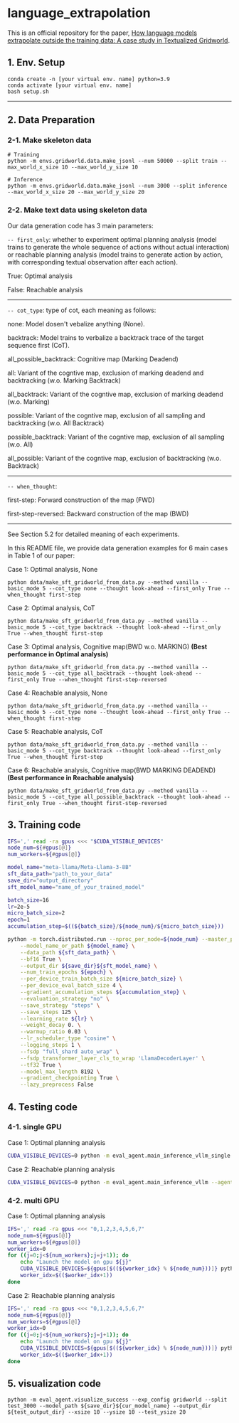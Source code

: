 # language_extrapolation
This is an official repository for the paper, [How language models extrapolate outside the training data: A case study in Textualized Gridworld](https://arxiv.org/abs/2406.15275v2).
## 1. Env. Setup
```
conda create -n [your virtual env. name] python=3.9
conda activate [your virtual env. name]
bash setup.sh
```
___
## 2. Data Preparation
### 2-1. Make skeleton data
```
# Training
python -m envs.gridworld.data.make_jsonl --num 50000 --split train --max_world_x_size 10 --max_world_y_size 10

# Inference
python -m envs.gridworld.data.make_jsonl --num 3000 --split inference --max_world_x_size 20 --max_world_y_size 20
```
### 2-2. Make text data using skeleton data

Our data generation code has 3 main parameters:

`-- first_only`: whether to experiment optimal planning analysis (model trains to generate the whole sequence of actions without actual interaction) or reachable planning analysis (model trains to generate action by action, with corresponding textual observation after each action).

True: Optimal analysis

False: Reachable analysis

___
`-- cot_type`: type of cot, each meaning as follows:

none: Model dosen't vebalize anything (None).

backtrack: Model trains to verbalize a backtrack trace of the target sequence first (CoT).

all_possible_backtrack: Cognitive map (Marking Deadend)

all: Variant of the cogntive map, exclusion of marking deadend and backtracking (w.o. Marking Backtrack)

all_backtrack: Variant of the cogntive map, exclusion of marking deadend (w.o. Marking)

possible: Variant of the cogntive map, exclusion of all sampling and backtracking (w.o. All Backtrack)

possible_backtrack: Variant of the cogntive map, exclusion of all sampling  (w.o. All)

all_possible: Variant of the cogntive map, exclusion of backtracking (w.o. Backtrack)


___
`-- when_thought`:

first-step: Forward construction of the map (FWD)

first-step-reversed: Backward construction of the map (BWD)
___
See Section 5.2 for detailed meaning of each experiments.

In this README file, we provide data generation examples for 6 main cases in Table 1 of our paper:


Case 1: Optimal analysis, None
```
python data/make_sft_gridworld_from_data.py --method vanilla --basic_mode 5 --cot_type none --thought look-ahead --first_only True --when_thought first-step
```

Case 2: Optimal analysis, CoT
```
python data/make_sft_gridworld_from_data.py --method vanilla --basic_mode 5 --cot_type backtrack --thought look-ahead --first_only True --when_thought first-step
```

Case 3: Optimal analysis, Cognitive map(BWD w.o. MARKING) **(Best performance in Optimal analysis)**

```
python data/make_sft_gridworld_from_data.py --method vanilla --basic_mode 5 --cot_type all_backtrack --thought look-ahead --first_only True --when_thought first-step-reversed
```

Case 4: Reachable analysis, None
```
python data/make_sft_gridworld_from_data.py --method vanilla --basic_mode 5 --cot_type none --thought look-ahead --first_only True --when_thought first-step
```

Case 5: Reachable analysis, CoT
```
python data/make_sft_gridworld_from_data.py --method vanilla --basic_mode 5 --cot_type backtrack --thought look-ahead --first_only True --when_thought first-step
```

Case 6: Reachable analysis, Cognitive map(BWD MARKING DEADEND) **(Best performance in Reachable analysis)**
```
python data/make_sft_gridworld_from_data.py --method vanilla --basic_mode 5 --cot_type all_possible_backtrack --thought look-ahead --first_only True --when_thought first-step-reversed
```



## 3. Training code
```bash
IFS=',' read -ra gpus <<< "$CUDA_VISIBLE_DEVICES"
node_num=${#gpus[@]}
num_workers=${#gpus[@]}

model_name="meta-llama/Meta-Llama-3-8B"
sft_data_path="path_to_your_data"
save_dir="output_directory"
sft_model_name="name_of_your_trained_model"

batch_size=16
lr=2e-5
micro_batch_size=2
epoch=1
accumulation_step=$((${batch_size}/${node_num}/${micro_batch_size}))

python -m torch.distributed.run --nproc_per_node=${node_num} --master_port=20000 fastchat/train/train.py \
    --model_name_or_path ${model_name} \
    --data_path ${sft_data_path} \
    --bf16 True \
    --output_dir ${save_dir}${sft_model_name} \
    --num_train_epochs ${epoch} \
    --per_device_train_batch_size ${micro_batch_size} \
    --per_device_eval_batch_size 4 \
    --gradient_accumulation_steps ${accumulation_step} \
    --evaluation_strategy "no" \
    --save_strategy "steps" \
    --save_steps 125 \
    --learning_rate ${lr} \
    --weight_decay 0. \
    --warmup_ratio 0.03 \
    --lr_scheduler_type "cosine" \
    --logging_steps 1 \
    --fsdp "full_shard auto_wrap" \
    --fsdp_transformer_layer_cls_to_wrap 'LlamaDecoderLayer' \
    --tf32 True \
    --model_max_length 8192 \
    --gradient_checkpointing True \
    --lazy_preprocess False
```

## 4. Testing code

### 4-1. single GPU
Case 1: Optimal planning analysis
```bash
CUDA_VISIBLE_DEVICES=0 python -m eval_agent.main_inference_vllm_single --agent_config fastchat --exp_config gridworld --split test_3000 --model_path ${save_dir}${cur_model_name} --max_tokens_to_generate 8192 --basic_mode 5 --part_num 1 --part_idx 0 --output_dir ${test_output_dir}
```
Case 2: Reachable planning analysis
```bash
CUDA_VISIBLE_DEVICES=0 python -m eval_agent.main_inference_vllm --agent_config fastchat --exp_config gridworld --split test_3000 --model_path ${save_dir}${cur_model_name} --max_tokens_to_generate 8192 --basic_mode 5 --part_num 1 --part_idx 0 --output_dir ${test_output_dir}
```
### 4-2. multi GPU
Case 1: Optimal planning analysis
```bash
IFS=',' read -ra gpus <<< "0,1,2,3,4,5,6,7"
node_num=${#gpus[@]}
num_workers=${#gpus[@]}
worker_idx=0
for ((j=0;j<${num_workers};j=j+1)); do
    echo "Launch the model on gpu ${j}"
    CUDA_VISIBLE_DEVICES=${gpus[$((${worker_idx} % ${node_num}))]} python -m eval_agent.main_inference_vllm_single --agent_config fastchat --exp_config gridworld --split test_3000 --model_path ${save_dir}${cur_model_name} --max_tokens_to_generate 8192 --basic_mode 5 --part_num ${num_workers} --part_idx ${j} --output_dir ${test_output_dir}&
    worker_idx=$(($worker_idx+1))
done
```
Case 2: Reachable planning analysis
```bash
IFS=',' read -ra gpus <<< "0,1,2,3,4,5,6,7"
node_num=${#gpus[@]}
num_workers=${#gpus[@]}
worker_idx=0
for ((j=0;j<${num_workers};j=j+1)); do
    echo "Launch the model on gpu ${j}"
    CUDA_VISIBLE_DEVICES=${gpus[$((${worker_idx} % ${node_num}))]} python -m eval_agent.main_inference_vllm_single --agent_config fastchat --exp_config gridworld --split test_3000 --model_path ${save_dir}${cur_model_name} --max_tokens_to_generate 8192 --basic_mode 5 --part_num ${num_workers} --part_idx ${j} --output_dir ${test_output_dir}&
    worker_idx=$(($worker_idx+1))
done
```
## 5. visualization code
```
python -m eval_agent.visualize_success --exp_config gridworld --split test_3000 --model_path ${save_dir}${cur_model_name} --output_dir ${test_output_dir} --xsize 10 --ysize 10 --test_ysize 20
```

